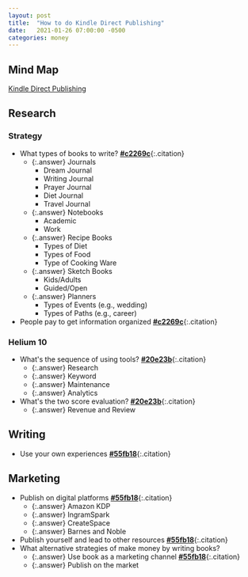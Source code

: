 ```yaml
---
layout: post
title:  "How to do Kindle Direct Publishing"
date:   2021-01-26 07:00:00 -0500
categories: money
---
```


## Mind Map

[Kindle Direct Publishing](/assets/doc/research/Kindle%20Direct%20Publishing.pdf)

## Research

### Strategy

* What types of books to write? **[#c2269c]**{:.citation}
  * {:.answer} Journals
    * Dream Journal
    * Writing Journal
    * Prayer Journal
    * Diet Journal
    * Travel Journal
  * {:.answer} Notebooks
    * Academic
    * Work
  * {:.answer} Recipe Books
    * Types of Diet
    * Types of Food
    * Type of Cooking Ware
  * {:.answer} Sketch Books
    * Kids/Adults
    * Guided/Open
  * {:.answer} Planners
    * Types of Events (e.g., wedding)
    * Types of Paths (e.g., career)
* People pay to get information organized **[#c2269c]**{:.citation}

### Helium 10

* What's the sequence of using tools? **[#20e23b]**{:.citation}
  * {:.answer} Research
  * {:.answer} Keyword
  * {:.answer} Maintenance
  * {:.answer} Analytics
* What's the two score evaluation? **[#20e23b]**{:.citation}
  * {:.answer} Revenue and Review
  
## Writing

* Use your own experiences **[#55fb18]**{:.citation}
  
## Marketing

* Publish on digital platforms **[#55fb18]**{:.citation}
  * {:.answer} Amazon KDP
  * {:.answer} IngramSpark
  * {:.answer} CreateSpace
  * {:.answer} Barnes and Noble
* Publish yourself and lead to other resources **[#55fb18]**{:.citation}
* What alternative strategies of make money by writing books?
  * {:.answer} Use book as a marketing channel **[#55fb18]**{:.citation}
  * {:.answer} Publish on the market

[#55fb18]: https://www.inc.com/danny-iny/how-to-really-make-money-as-a-book-author-even-if-you-dont-sell-a-single-copy.html
[#c5ecba]: https://www.entrepreneur.com/article/306135
[#20e23b]: https://kb.helium10.com/hc/en-us/articles/360013059613-Is-There-a-Recommended-Sequence-for-Using-Helium-10-s-Tools-
[#5946cb]: https://kb.helium10.com/hc/en-us/articles/360050197534-Xray-PRO-Training-Video-Success-Score-and-Two-Factor-Success-Score
[#c2269c]: https://www.udemy.com/course/make-money-publishing-low-content-books-on-amazon/learn/lecture/14059559#overview
